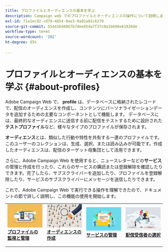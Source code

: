 ```yaml
---
title: プロファイルとオーディエンスの基本を学ぶ
description: Campaign web でのプロファイルとオーディエンスの操作について説明します
exl-id: 71a1ec92-cd79-4654-9ae3-9a92a01c6279
source-git-commit: 55441646867b7dee454a7f37c0a1b696e61926de
workflow-type: tm+mt
source-wordcount: '202'
ht-degree: 85%

---
```


# プロファイルとオーディエンスの基本を学ぶ {#about-profiles}

Adobe Campaign Web で、 **profile** は、データベースに格納されたレコードで、配信のオーディエンスを作成し、コンテンツにパーソナライゼーションデータを追加するための主要なコンポーネントとして機能します。 データベースには、最終的なオーディエンスに送信する前に配信をテストするために設計された&#x200B;**テストプロファイル**&#x200B;など、様々なタイプのプロファイルが保存されます。

**オーディエンス**&#x200B;とは、類似した行動や特性を共有する一連のプロファイルです。このユーザーのコレクションは、生成、選択、または読み込みが可能です。作成したオーディエンスは、配信のターゲット母集団として活用できます。

さらに、Adobe Campaign Web を使用すると、ニュースレターなどの&#x200B;**サービス**&#x200B;の管理と作成を行ったり、これらのサービスの購読または登録解除を確認したりできます。完了したら、サブスクライバーを追加したり、プロファイルを登録解除したり、サービスのサブスクライバーにメッセージを送信したりできます。

これで、Adobe Campaign Web で実行できる操作を理解できたので、ドキュメントの節で詳しく説明し、この機能の使用を開始します。

<table style="table-layout:fixed"><tr style="border: 0;">
<td>
<a href="about-recipients.md">
<img src="../assets/do-not-localize/profiles-audiences-profile.png">
</a>
<div>
<a href="about-recipients.md"><strong>プロファイルの監視と管理</strong></a>
</div>
<p>
</td>
<td>
<a href="create-audience.md">
<img alt="リード" src="../assets/do-not-localize/profiles-audiences-audience.png">
</a>
<div><a href="create-audience.md"><strong>オーディエンスの作成</strong>
</div>
<p>
</td>
<td>
<a href="manage-services.md">
<img alt="低頻度" src="../assets/do-not-localize/profiles-audiences-service.png">
</a>
<div>
<a href="manage-services.md"><strong>サービスの管理</strong></a>
</div>
<p></td>
<td>
<a href="add-audience.md">
<img alt="低頻度" src="../assets/do-not-localize/profiles-audiences-deliveries.png">
</a>
<div>
<a href="add-audience.md"><strong>配信受信者の選択</strong></a>
</div>
<p></td>
</tr></table>
